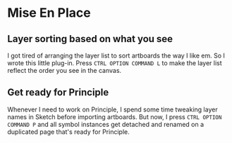 # Mise En Place

## Layer sorting based on what you see

I got tired of arranging the layer list to sort artboards the way I like em. So
I wrote this little plug-in. Press `CTRL OPTION COMMAND L` to make the layer list
reflect the order you see in the canvas.

## Get ready for Principle

Whenever I need to work on Principle, I spend some time tweaking layer names in
Sketch before importing artboards. But now, I press `CTRL OPTION COMMAND P` and
all symbol instances get detached and renamed on a duplicated page that's ready
for Principle.
